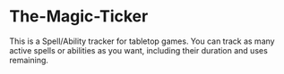 # The-Magic-Ticker
This is a Spell/Ability tracker for tabletop games. You can track as many active spells or abilities as you want, including their duration and uses remaining.
